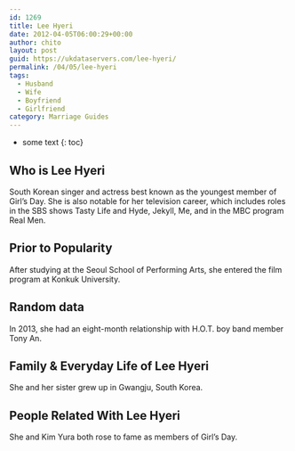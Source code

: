 ```yaml
---
id: 1269
title: Lee Hyeri
date: 2012-04-05T06:00:29+00:00
author: chito
layout: post
guid: https://ukdataservers.com/lee-hyeri/
permalink: /04/05/lee-hyeri
tags:
  - Husband
  - Wife
  - Boyfriend
  - Girlfriend
category: Marriage Guides
---
```


* some text
{: toc}
          
          
## Who is  Lee Hyeri
                  
                  
                  
South Korean singer and actress best known as the youngest member of Girl&#8217;s Day. She is also notable for her television career, which includes roles in the SBS shows Tasty Life and Hyde, Jekyll, Me, and in the MBC program Real Men.
                  
                
                
                
## Prior to Popularity 
                  
                  
                  
After studying at the Seoul School of Performing Arts, she entered the film program at Konkuk University.
                  
                
                
                
## Random data 
                  
                  
                  
In 2013, she had an eight-month relationship with H.O.T. boy band member Tony An.
                  
                
                
                
## Family & Everyday Life of Lee Hyeri
                  
                  
                  
She and her sister grew up in Gwangju, South Korea.
                  
                
                
                
## People Related With  Lee Hyeri
                  
                  
                  
She and Kim Yura both rose to fame as members of Girl&#8217;s Day.
                  
                
              
            
          
          
          
    
    
  
